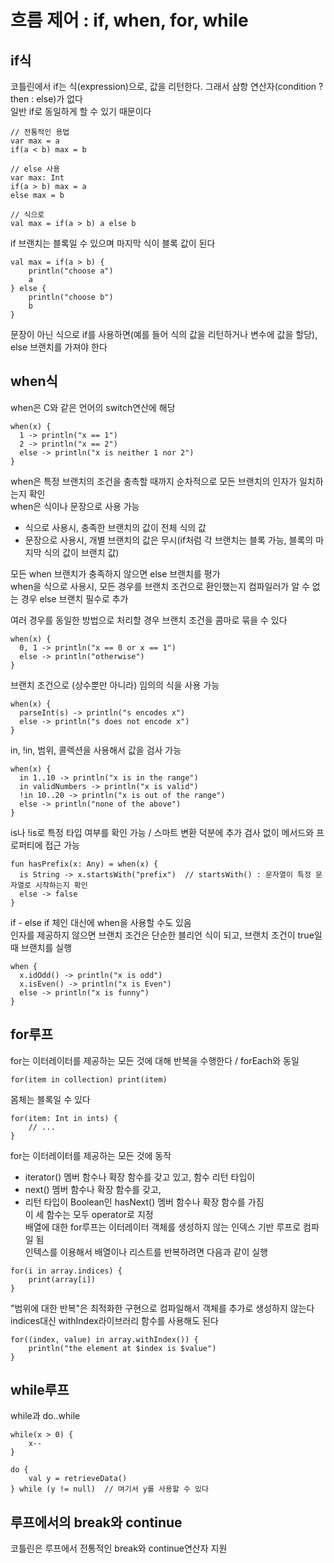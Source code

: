 # 흐름 제어 : if, when, for, while
## if식
코틀린에서 if는 식(expression)으로, 값을 리턴한다. 그래서 삼항 연산자(condition ? then : else)가 없다   
일반 if로 동일하게 할 수 있기 때문이다
```
// 전통적인 용법
var max = a
if(a < b) max = b

// else 사용
var max: Int
if(a > b) max = a
else max = b

// 식으로
val max = if(a > b) a else b
```
if 브랜치는 블록일 수 있으며 마지막 식이 블록 값이 된다
```
val max = if(a > b) {
    println("choose a")
    a
} else {
    println("choose b")
    b
}
```
문장이 아닌 식으로 if를 사용하면(예를 들어 식의 값을 리턴하거나 변수에 값을 할당), else 브랜치를 가져야 한다
## when식
when은 C와 같은 언어의 switch연산에 해당
```
when(x) {
  1 -> println("x == 1")
  2 -> println("x == 2")
  else -> println("x is neither 1 nor 2")
}
```
when은 특정 브랜치의 조건을 충촉할 때까지 순차적으로 모든 브랜치의 인자가 일치하는지 확인   
when은 식이나 문장으로 사용 가능   
- 식으로 사용시, 충족한 브랜치의 값이 전체 식의 값   
- 문장으로 사용시, 개별 브랜치의 값은 무시(if처럼 각 브랜치는 블록 가능, 블록의 마지막 식의 값이 브랜치 값)

모든 when 브랜치가 충족하지 않으면 else 브랜치를 평가   
when을 식으로 사용시, 모든 경우를 브랜치 조건으로 환인했는지 컴파일러가 알 수 없는 경우 else 브랜치 필수로 추가

여러 경우를 동일한 방법으로 처리할 경우 브랜치 조건을 콤마로 묶을 수 있다
```
when(x) {
  0, 1 -> println("x == 0 or x == 1")
  else -> println("otherwise")
}
```
브랜치 조건으로 (상수뿐만 아니라) 임의의 식을 사용 가능
```
when(x) {
  parseInt(s) -> println("s encodes x")
  else -> println("s does not encode x")
}
```
in, !in, 범위, 콜렉션을 사용해서 값을 검사 가능
```
when(x) {
  in 1..10 -> println("x is in the range")
  in validNumbers -> println("x is valid")
  !in 10..20 -> println("x is out of the range")
  else -> println("none of the above")
}
```
is나 !is로 특정 타입 여부를 확인 가능 / 스마트 변환 덕분에 추가 검사 없이 메서드와 프로퍼티에 접근 가능
```
fun hasPrefix(x: Any) = when(x) {
  is String -> x.startsWith("prefix")  // startsWith() : 문자열이 특정 문자열로 시작하는지 확인
  else -> false
}
```
if - else if 체인 대신에 when을 사용할 수도 있음   
인자를 제공하지 않으면 브랜치 조건은 단순한 블리언 식이 되고, 브랜치 조건이 true일 때 브랜치를 실행
```
when {
  x.idOdd() -> println("x is odd")
  x.isEven() -> println("x is Even")
  else -> println("x is funny")
}
```
## for루프
for는 이터레이터를 제공하는 모든 것에 대해 반복을 수행한다 / forEach와 동일
```
for(item in collection) print(item)
```
몸체는 블록일 수 있다
```
for(item: Int in ints) {
    // ...
}
```
for는 이터레이터를 제공하는 모든 것에 동작   
- iterator() 멤버 함수나 확장 함수를 갖고 있고, 함수 리턴 타입이   
- next() 멤버 함수나 확장 함수를 갖고,   
- 리턴 타입이 Boolean인 hasNext() 멤버 함수나 확장 함수를 가짐   
이 세 함수는 모두 operator로 지정   
배열에 대한 for루프는 이터레이터 객체를 생성하지 않는 인덱스 기반 루프로 컴파일 됨   
인텍스를 이용해서 배열이나 리스트를 반복하려면 다음과 같이 실행
```
for(i in array.indices) {
    print(array[i])
}
```
"범위에 대한 반복"은 최적화한 구현으로 컴파일해서 객체를 추가로 생성하지 않는다   
indices대신 withIndex라이브러리 함수를 사용해도 된다
```
for((index, value) in array.withIndex()) {
    println("the element at $index is $value")
}
```
## while루프
while과 do..while
```
while(x > 0) {
    x--
}

do {
    val y = retrieveData()
} while (y != null)  // 여기서 y를 사용할 수 있다
```
## 루프에서의 break와 continue
코틀린은 루프에서 전통적인 break와 continue연산자 지원

